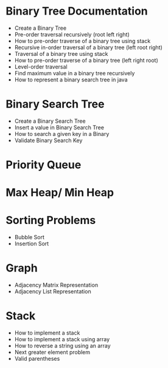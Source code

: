 
# Binary Tree Documentation

- Create a Binary Tree
- Pre-order traversal recursively (root left right)
- How to pre-order traverse of a binary tree using stack 
- Recursive in-order traversal of a binary tree (left root right)
- Traversal of a binary tree using stack
- How to pre-order traverse of a binary tree (left right root)
- Level-order traversal
- Find maximum value in a binary tree recursively 
- How to represent a binary search tree in java

# Binary Search Tree
- Create a Binary Search Tree
- Insert a value in Binary Search Tree
- How to search a given key in a Binary
- Validate Binary Search Key

# Priority Queue

# Max Heap/ Min Heap


# Sorting Problems
- Bubble Sort
- Insertion Sort

# Graph
- Adjacency Matrix Representation
- Adjacency List Representation

# Stack
- How to implement a stack
- How to implement a stack using array
- How to reverse a string using an array
- Next greater element problem
- Valid parentheses